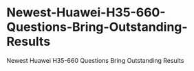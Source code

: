 # Newest-Huawei-H35-660-Questions-Bring-Outstanding-Results
Newest Huawei H35-660 Questions Bring Outstanding Results

